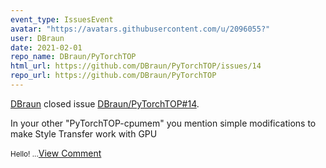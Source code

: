 ```yaml
---
event_type: IssuesEvent
avatar: "https://avatars.githubusercontent.com/u/2096055?"
user: DBraun
date: 2021-02-01
repo_name: DBraun/PyTorchTOP
html_url: https://github.com/DBraun/PyTorchTOP/issues/14
repo_url: https://github.com/DBraun/PyTorchTOP
---
```


<a href='https://github.com/DBraun' target='_blank'>DBraun</a> closed issue <a href='https://github.com/DBraun/PyTorchTOP/issues/14' target='_blank'>DBraun/PyTorchTOP#14</a>.

<p>In your other "PyTorchTOP-cpumem" you mention simple modifications to make Style Transfer work with GPU</p><small>Hello!...</small><a href='https://github.com/DBraun/PyTorchTOP/issues/14' target='_blank'>View Comment</a>